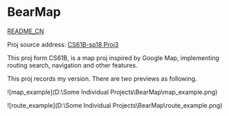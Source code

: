 # BearMap

[README_CN](README.md)

Proj source address: [CS61B-sp18 Proj3](https://sp18.datastructur.es/materials/proj/proj3/proj3)

This proj form CS61B, is a map proj inspired by Google Map, implementing routing search, navigation and other features.

This proj records my version.
There are two previews as following.

![map_example](D:\Some Individual Projects\BearMap\map_example.png)

![route_example](D:\Some Individual Projects\BearMap\route_example.png)
